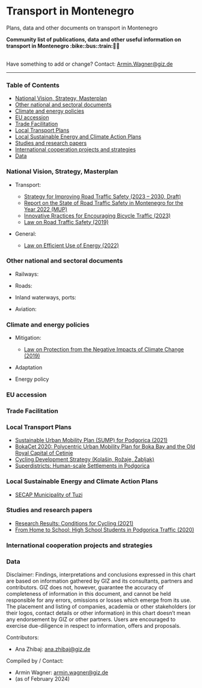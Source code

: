 # Transport in Montenegro
Plans, data and other documents on transport in Montenegro

<b> 
Community list of publications, data and other useful information on transport in Montenegro :bike::bus::train:🌳🚊
</b><br><br>

Have something to add or change? Contact: Armin.Wagner@giz.de

------------------------------

### Table of Contents

- [National Vision, Strategy, Masterplan](#National-Vision-Strategy-Masterplan)
- [Other national and sectoral documents](#other-national-sectoral-documents) 
- [Climate and energy policies](#climate-energy-policies) 
- [EU accession](#eu-accession)
- [Trade Facilitation](#trade-facilitation)  
- [Local Transport Plans](#local-transport-plans)
- [Local Sustainable Energy and Climate Action Plans](#local-secaps)
- [Studies and research papers](#studies-research) 
- [International cooperation projects and strategies](#International-cooperation) 
- [Data](#data) 


  
### National Vision, Strategy, Masterplan <a name="national-vision-strategy-masterplan"></a> 

- Transport:
    - [Strategy for Improving Road Traffic Safety (2023 – 2030, Draft)](https://www.gov.me/dokumenta/53215d5d-e054-48bd-844f-cad8521512a7)
    - [Report on the State of Road Traffic Safety in Montenegro for the Year 2022 (MUP)](https://www.gov.me/dokumenta/1a28cc46-2175-48e2-aecf-4da571096249)
    - [Innovative Rractices for Encouraging Bicycle Traffic (2023)](https://biciklo.me/wp-content/uploads/2023/11/Sazeti-predlog-prakticne-politike-Biciklo_me_NSBI.pdf)
    - [Law on Road Traffic Safety (2019)](https://www.paragraf.me/propisi-crnegore/zakon-o-bezbjednosti-saobracaja-na-putevima.html)
  

- General:
   - [Law on Efficient Use of Energy (2022)](https://me.propisi.net/zakon-o-efikasnom-koriscenju-energije/)


### Other national and sectoral documents <a name="other-national-sectoral-documents"></a> 

- Railways:

  
- Roads:

  
- Inland waterways, ports:

  
- Aviation:



### Climate and energy policies <a name="climate-energy-policies"></a> 

- Mitigation:
    - [Law on Protection from the Negative Impacts of Climate Change (2019)](https://me.propisi.net/zakon-o-zastiti-od-negativnih-uticaja-klimatskih-promjena/)  
      
- Adaptation
   

- Energy policy 
    


### EU accession <a name="eu-accession"></a> 



### Trade Facilitation <a name="trade-facilitation"></a> 

 

### Local Transport Plans <a name="local-transport-plans"></a>  

- [Sustainable Urban Mobility Plan (SUMP) for Podgorica (2021)](https://skupstina.podgorica.me/wp-content/uploads/2020/02/19.-Prijedlog-plana-odr%C5%BEive-urbane-mobilnosti-Glavnog-grada-Podgorica.pdf)
- [BokaCet 2020: Polycentric Urban Mobility Plan for Boka Bay and the Old Royal Capital of Cetinje](https://opstinativat.fra1.digitaloceanspaces.com/documents/Zastita%20ziv.sred.%20i%20energ.%20efikasnost/UNDP%20-%20PolySUMP%202017%20ENG.pdf)
- [Cycling Development Strategy (Kolašin, Rožaje, Žabljak)](https://biciklo.me/biciklo-me-izradilo-nacrte-strategija-razvoja-biciklizma-u-kolasinu-rozajama-i-zabljaku/)
- [Superdistricts: Human-scale Settlements in Podgorica](https://biciklo.me/wp-content/uploads/2024/01/Policy-Brief-Super-kvartovi.pdf)



### Local Sustainable Energy and Climate Action Plans <a name="local-secaps"></a> 
- [SECAP Municipality of Tuzi](https://tuzi.org.me/cg/secap-tuzi-alb-2021-2/)



### Studies and research papers <a name="studies-research"></a> 
- [Research Results: Conditions for Cycling (2021)](https://biciklo.me/project/rezultati-redovne-godisnje-ankete-o-uslovima-za-voznju-biciklom-u-podgorici-izdanje-za-2021-godinu/)
- [From Home to School: High School Students in Podgorica Traffic (2020)](https://biciklo.me/project/od-kuce-do-skole-srednjoskolci-u-podgorickom-saobracaju/)



### International cooperation projects and strategies <a name="international-cooperation"></a> 



### Data <a name="data"></a>




Disclaimer: Findings, interpretations and conclusions expressed in this chart are based on information gathered by GIZ and its consultants, partners and contributors. GIZ does not, however, guarantee the accuracy of completeness of information in this document, and cannot be held responsible for any errors, omissions or losses which emerge from its use. The placement and listing of companies, academia or other stakeholders (or their logos, contact details or other information) in this chart doesn’t mean any endorsement by GIZ or other partners. Users are encouraged to exercise due-diligence in respect to information, offers and proposals.


Contributors:
- Ana Zhibaj: ana.zhibaj@giz.de
  

Compiled by / Contact:
- Armin Wagner: armin.wagner@giz.de
- (as of February 2024)
